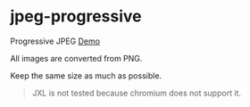 # jpeg-progressive

Progressive JPEG [Demo](https://qmaru.github.io/jpeg-progressive/)

All images are converted from PNG.

Keep the same size as much as possible.

> JXL is not tested because chromium does not support it.
